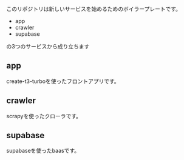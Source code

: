 このリポジトリは新しいサービスを始めるためのボイラープレートです。

* app
* crawler
* supabase

の3つのサービスから成り立ちます

## app

create-t3-turboを使ったフロントアプリです。

## crawler

scrapyを使ったクローラです。

## supabase

supabaseを使ったbaasです。

